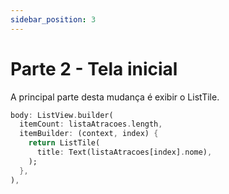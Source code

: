 ```yaml
---
sidebar_position: 3
---
```


# Parte 2 - Tela inicial

A principal parte desta mudança é exibir o ListTile.

```dart
body: ListView.builder(
  itemCount: listaAtracoes.length,
  itemBuilder: (context, index) {
    return ListTile(
      title: Text(listaAtracoes[index].nome),
    );
  },
),
```